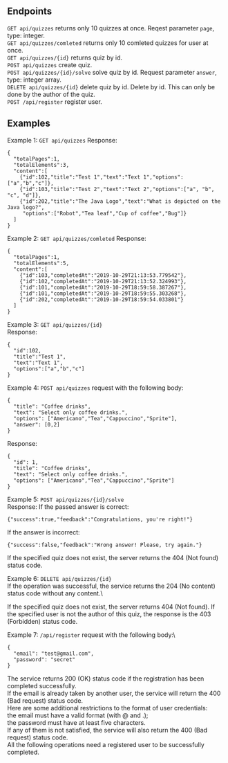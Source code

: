 ## Endpoints

```GET api/quizzes``` returns only 10 quizzes at once. Reqest parameter ```page```, type: integer.\
```GET api/quizzes/comleted``` returns only 10 comleted quizzes for user at once.\
```GET api/quizzes/{id}``` returns quiz by id.\
```POST api/quizzes``` create quiz.\
```POST api/quizzes/{id}/solve``` solve quiz by id. Request parameter ```answer```, type: integer array.\
```DELETE api/quizzes/{id}``` delete quiz by id. Delete by id. This can only be done by the author of the quiz.\
```POST /api/register``` register user.

## Examples

Example 1: ```GET api/quizzes```
Response:
```
{
  "totalPages":1,
  "totalElements":3,
  "content":[
    {"id":102,"title":"Test 1","text":"Text 1","options":["a","b","c"]},
    {"id":103,"title":"Test 2","text":"Text 2","options":["a", "b", "c", "d"]},
    {"id":202,"title":"The Java Logo","text":"What is depicted on the Java logo?",
     "options":["Robot","Tea leaf","Cup of coffee","Bug"]}
  ]
}
```
Example 2: ```GET api/quizzes/comleted```
Response:
```
{
  "totalPages":1,
  "totalElements":5,
  "content":[
    {"id":103,"completedAt":"2019-10-29T21:13:53.779542"},
    {"id":102,"completedAt":"2019-10-29T21:13:52.324993"},
    {"id":101,"completedAt":"2019-10-29T18:59:58.387267"},
    {"id":101,"completedAt":"2019-10-29T18:59:55.303268"},
    {"id":202,"completedAt":"2019-10-29T18:59:54.033801"}
  ]
}
```

Example 3: ```GET api/quizzes/{id}```\
Response:
```
{
  "id":102,
  "title":"Test 1",
  "text":"Text 1",
  "options":["a","b","c"]
}
```

Example 4: ```POST api/quizzes``` request with the following body:
```
{
  "title": "Coffee drinks",
  "text": "Select only coffee drinks.",
  "options": ["Americano","Tea","Cappuccino","Sprite"],
  "answer": [0,2]
}
```
Response:
```
{
  "id": 1,
  "title": "Coffee drinks",
  "text": "Select only coffee drinks.",
  "options": ["Americano","Tea","Cappuccino","Sprite"]
}
```

Example 5: ```POST api/quizzes/{id}/solve```\
Response:
If the passed answer is correct:
```
{"success":true,"feedback":"Congratulations, you're right!"}
```
If the answer is incorrect:
```
{"success":false,"feedback":"Wrong answer! Please, try again."}
```
If the specified quiz does not exist, the server returns the 404 (Not found) status code.

Example 6: ```DELETE api/quizzes/{id}```\
If the operation was successful, the service returns the 204 (No content) status code without any content.\

If the specified quiz does not exist, the server returns 404 (Not found). If the specified user is not the author of this quiz, the response is the 403 (Forbidden) status code.

Example 7: ```/api/register``` request with the following body:\
```
{
  "email": "test@gmail.com",
  "password": "secret"
}
```
The service returns 200 (OK) status code if the registration has been completed successfully.\
If the email is already taken by another user, the service will return the 400 (Bad request) status code.\
Here are some additional restrictions to the format of user credentials:\
the email must have a valid format (with @ and .);\
the password must have at least five characters.\
If any of them is not satisfied, the service will also return the 400 (Bad request) status code.\
All the following operations need a registered user to be successfully completed.


